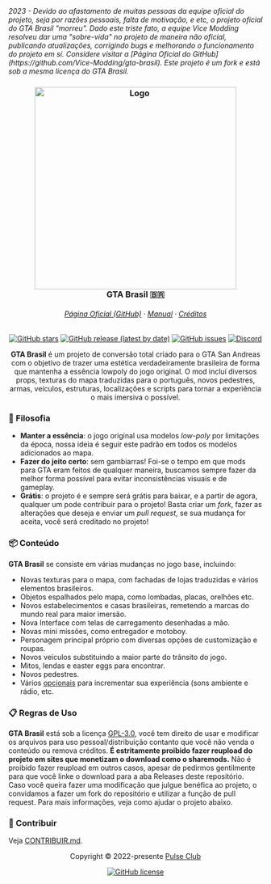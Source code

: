 </i>
<i align="center">
2023 - Devido ao afastamento de muitas pessoas da equipe oficial do projeto, seja por razões pessoais, falta de motivação, e etc, o projeto oficial do GTA Brasil "morreu". Dado este triste fato, a equipe Vice Modding resolveu dar uma "sobre-vida" no projeto de maneira não oficial, publicando atualizações, corrigindo bugs e melhorando o funcionamento do projeto em sí. Considere visitar a [Página Oficial do GitHub](https://github.com/Vice-Modding/gta-brasil). Este projeto é um fork e está sob a mesma licença do GTA Brasil.
</i>
<h3 align="center">
	<img src="https://user-images.githubusercontent.com/106138998/173198102-d3df4752-456f-40b1-ac1f-0ba212f6e848.png" width="400" alt="Logo"/><br/>
	GTA Brasil 🇧🇷
</h3>
<h6 align="center">
  <a href="https://github.com/pulse-club/gta-brasil/tree/main">Página Oficial (GitHub)</a>
  ·
  <a href="https://github.com/Pulse-Club/GTA-Brasil/blob/main/MANUAL.md">Manual</a>
  ·
  <a href="https://github.com/Pulse-Club/GTA-Brasil/blob/main/CREDITOS.md">Créditos</a>
</h6>
<p align="center">
<a href="https://github.com/Vice-Modding/gta-brasil/stargazers"><img alt="GitHub stars" src="https://img.shields.io/github/stars/Vice-Modding/gta-brasil?style=for-the-badge&logo=starship&color=C9CBFF&logoColor=D9E0EE&labelColor=302D41"></a>
</a>
<a href="https://github.com/Vice-Modding/gta-brasil/releases/latest"><img alt="GitHub release (latest by date)" src="https://img.shields.io/github/v/release/Vice-Modding/gta-brasil?style=for-the-badge&logo=github&color=F2CDCD&logoColor=D9E0EE&labelColor=302D41"></a>
<a href="https://github.com/Vice-Modding/gta-brasil/issues"><img alt="GitHub issues" src="https://img.shields.io/github/issues/Vice-Modding/gta-brasil?style=for-the-badge&logo=gitbook&color=B5E8E0&logoColor=D9E0EE&labelColor=302D41"></a>
<a href="https://discord.gg/Q4z9wGAShj"><img alt="Discord" src="https://img.shields.io/discord/978383675756515368?style=for-the-badge&logo=discord&color=DDB6F2&logoColor=D9E0EE&labelColor=302D41"></a>
</p>
<p align="center">
<b>GTA Brasil</b> é um projeto de conversão total criado para o GTA San Andreas com o objetivo de trazer uma estética verdadeiramente brasileira de forma que mantenha a essência lowpoly do jogo original. O mod incluí diversos props, texturas do mapa traduzidas para o português, novos pedestres, armas, veículos, estruturas, localizações e scripts para tornar a experiência o mais imersiva o possível.
</p>

### 🧠 Filosofia
-   **Manter a essência**: o jogo original usa modelos *low-poly* por limitações da época, nossa ideia é seguir este padrão em todos os modelos adicionados ao mapa.
-   **Fazer do jeito certo**: sem gambiarras! Foi-se o tempo em que mods para GTA eram feitos de qualquer maneira, buscamos sempre fazer da melhor forma possível para evitar inconsistências visuais e de gameplay.
-   **Grátis**: o projeto é e sempre será grátis para baixar, e a partir de agora, qualquer um pode contribuir para o projeto! Basta criar um *fork*, fazer as alterações que deseja e enviar um *pull request*, se sua mudança for aceita, você será creditado no projeto!

### 📦 Conteúdo

**GTA Brasil** se consiste em várias mudanças no jogo base, incluindo:
* Novas texturas para o mapa, com fachadas de lojas traduzidas e vários elementos brasileiros.
* Objetos espalhados pelo mapa, como lombadas, placas, orelhões etc.
* Novos estabelecimentos e casas brasileiras, remetendo a marcas do mundo real para maior imersão.
* Nova Interface com telas de carregamento desenhadas a mão.
* Novas mini missões, como entregador e motoboy.
* Personagem principal próprio com diversas opções de customização e roupas.
* Novos veículos substituindo a maior parte do trânsito do jogo.
* Mitos, lendas e easter eggs para encontrar.
* Novos pedestres.
* Vários [opcionais](https://tcgtabrasil.wixsite.com/tcgtabrasil/downloads) para incrementar sua experiência (sons ambiente e rádio, etc.

### 📋 Regras de Uso

**GTA Brasil** está sob a licença [GPL-3.0](https://github.com/Pulse-Club/GTA-Brasil/blob/main/LICENSE), você tem direito de usar e modificar os arquivos para uso pessoal/distribuição contanto que você não venda o conteúdo ou remova créditos. **É estritamente proibido fazer reupload do projeto em sites que monetizam o download como o sharemods.** Não é proibido fazer reupload em outros casos, apesar de pedirmos gentilmente para que você linke o download para a aba Releases deste repositório. Caso você queira fazer uma modificação que julgue benéfica ao projeto, o convidamos a fazer um fork do repositório e utilizar a função de pull request. Para mais informações, veja como ajudar o projeto abaixo.

### 👐 Contribuir

Veja [CONTRIBUIR.md](https://github.com/Pulse-Club/GTA-Brasil/blob/main/CONTRIBUIR.md).

<p align="center">Copyright &copy; 2022-presente <a href="https://pulseclub.net/" target="_blank">Pulse Club</a>
<p align="center"><a href="https://github.com/Pulse-Club/GTA-Brasil/blob/main/LICENSE"><img alt="GitHub license" src="https://img.shields.io/github/license/Pulse-Club/GTA-Brasil?style=for-the-badge"></a>
